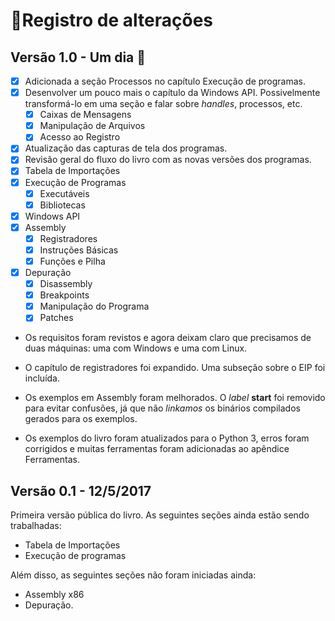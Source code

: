 # 📝Registro de alterações

## Versão 1.0 - Um dia 🤞

* [x] Adicionada a seção Processos no capítulo Execução de programas.
* [x] Desenvolver um pouco mais o capítulo da Windows API. Possivelmente transformá-lo em uma seção e falar sobre _handles_, processos, etc.
  * [x] Caixas de Mensagens
  * [x] Manipulação de Arquivos
  * [x] Acesso ao Registro
* [x] Atualização das capturas de tela dos programas.
* [x] Revisão geral do fluxo do livro com as novas versões dos programas.
* [x] Tabela de Importações
* [x] Execução de Programas
  * [x] Executáveis
  * [x] Bibliotecas
* [x] Windows API
* [x] Assembly
  * [x] Registradores
  * [x] Instruções Básicas
  * [x] Funções e Pilha
* [x] Depuração
  * [x] Disassembly
  * [x] Breakpoints
  * [x] Manipulação do Programa
  * [x] Patches

* Os requisitos foram revistos e agora deixam claro que precisamos de duas máquinas: uma com Windows e uma com Linux.

* O capítulo de registradores foi expandido. Uma subseção sobre o EIP foi incluída.

* Os exemplos em Assembly foram melhorados. O _label_ **start** foi removido para evitar confusões, já que não _linkamos_ os binários compilados gerados para os exemplos.

* Os exemplos do livro foram atualizados para o Python 3, erros foram corrigidos e muitas ferramentas foram adicionadas ao apêndice Ferramentas.

## Versão 0.1 - 12/5/2017

Primeira versão pública do livro. As seguintes seções ainda estão sendo trabalhadas:

* Tabela de Importações
* Execução de programas

Além disso, as seguintes seções não foram iniciadas ainda:

* Assembly x86
* Depuração.

